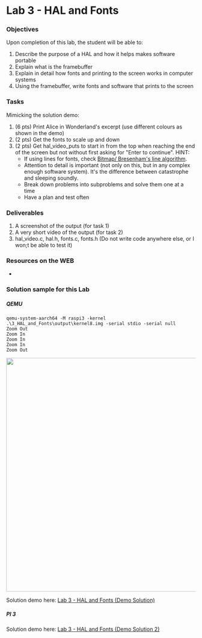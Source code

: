 # Lab 3 - HAL and Fonts

### Objectives
Upon completion of this lab, the student will be able to:

1. Describe the purpose of a HAL and how it helps makes software portable
2. Explain what is the framebuffer
3. Explain in detail how fonts and printing to the screen works in computer systems
4. Using the framebuffer, write fonts and software that prints to the screen

### Tasks
Mimicking the solution demo:
1. (6 pts) Print Alice in Wonderland's excerpt (use different colours as shown in the demo)
2. (2 pts) Get the fonts to scale up and down  
3. (2 pts) Get hal_video_puts to start in from the top when reaching the end of the screen
           but not without first asking for "Enter to continue".
HINT:
    - If using lines for fonts, check [Bitmap/ Bresenham's line algorithm](https://rosettacode.org/wiki/Bitmap/Bresenham%27s_line_algorithm#C).
    - Attention to detail is important (not only on this, but in any complex enough software system). It's the difference between catastrophe and sleeping soundly.
    - Break down problems into subproblems and solve them one at a time
    - Have a plan and test often


### Deliverables
1. A screenshot of the output (for task 1)
2. A very short video of the output (for task 2)
3. hal_video.c, hal.h, fonts.c, fonts.h
(Do not write code anywhere else, or I won;t be able to test it)


### Resources on the WEB
-


### Solution sample for this Lab
##### QEMU
```ba)sh
qemu-system-aarch64 -M raspi3 -kernel .\3_HAL_and_Fonts\output\kernel8.img -serial stdio -serial null            
Zoom Out
Zoom In
Zoom In
Zoom In
Zoom Out
```

<img src="https://github.com/rromanotero/os_labs/blob/master/3_HAL_and_Fonts/images/lab_solution.jpg" width="620"/>

Solution demo here: [Lab 3 - HAL and Fonts (Demo Solution)](https://youtu.be/KXhRCAMopFM)

##### PI 3

Solution demo here: [Lab 3 - HAL and Fonts (Demo Solution 2)](https://youtu.be/zghl6RQ6Fqo)
